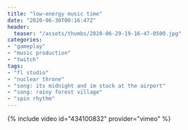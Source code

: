 ```yaml
---
title: "low-energy music time"
date: "2020-06-30T00:16:47Z"
header:
  teaser: "/assets/thumbs/2020-06-29-19-16-47-0500.jpg"
categories:
- "gameplay"
- "music production"
- "twitch"
tags:
- "fl studio"
- "nuclear throne"
- "song: its midnight and im stuck at the airport"
- "song: rainy forest village"
- "spin rhythm"
---
```

{% include video id="434100832" provider="vimeo" %}
